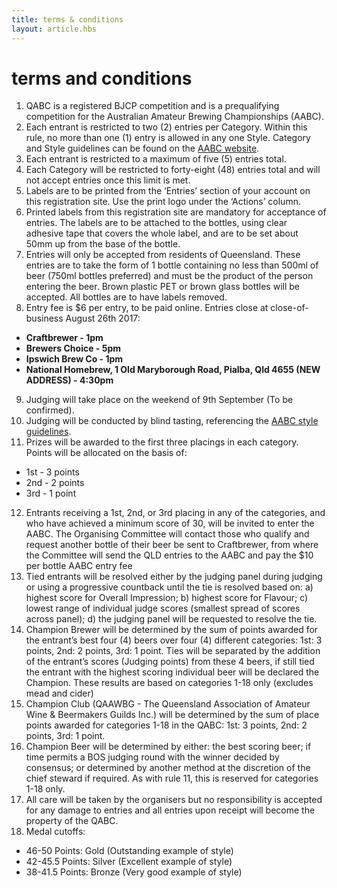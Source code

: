 ```yaml
---
title: terms & conditions
layout: article.hbs
---
```

# terms and conditions

1. QABC is a registered BJCP competition and is a prequalifying competition for the Australian Amateur Brewing Championships (AABC).
2. Each entrant is restricted to two (2) entries per Category. Within this rule, no more
than one (1) entry is allowed in any one Style. Category and Style guidelines can be
found on the [AABC website](http://www.aabc.org.au).
3. Each entrant is restricted to a maximum of five (5) entries total.
4. Each Category will be restricted to forty-eight (48) entries total and will not accept entries once this limit is met.
5. Labels are to be printed from the ‘Entries’ section of your account on this registration site. Use the print logo under the ‘Actions’ column.
6. Printed labels from this registration site are mandatory for acceptance of entries. The labels are to be attached to the bottles, using clear adhesive tape that covers the whole label, and are to be set about 50mm up from the base of the bottle.
7. Entries will only be accepted from residents of Queensland. These entries are to take the form of 1 bottle containing no less than 500ml of beer (750ml bottles preferred) and must be the product of the person entering the beer. Brown plastic PET or brown glass bottles will be accepted. All bottles are to have labels removed.
8. Entry fee is $6 per entry, to be paid online. Entries close at close-of-business August 26th 2017:
 * **Craftbrewer - 1pm**
 * **Brewers Choice - 5pm**
 * **Ipswich Brew Co - 1pm**
 * **National Homebrew, 1 Old Maryborough Road, Pialba, Qld 4655 (NEW ADDRESS) - 4:30pm**
9. Judging will take place on the weekend of 9th September (To be confirmed).
10. Judging will be conducted by blind tasting, referencing the [AABC style guidelines](http://www.aabc.org.au).
11. Prizes will be awarded to the first three placings in each category. Points will be
allocated on the basis of:
 * 1st - 3 points
 * 2nd - 2 points
 * 3rd - 1 point
12. Entrants receiving a 1st, 2nd, or 3rd placing in any of the categories, and who have achieved a minimum score of 30, will be invited to enter the AABC. The Organising Committee will contact those who qualify and request another bottle of their beer be sent to Craftbrewer, from where the Committee will send the QLD entries to the AABC and pay the $10 per bottle AABC entry fee
13. Tied entrants will be resolved either by the judging panel during judging or using a progressive countback until the tie is resolved based on: a) highest score for Overall Impression; b) highest score for Flavour; c) lowest range of individual judge scores (smallest spread of scores across panel); d) the judging panel will be requested to resolve the tie.
14. Champion Brewer will be determined by the sum of points awarded for the entrant’s best four (4) beers over four (4) different categories: 1st: 3 points, 2nd: 2 points, 3rd: 1 point. Ties will be separated by the addition of the entrant’s scores (Judging points) from these 4 beers, if still tied the entrant with the highest scoring individual beer will be declared the Champion. These results are based on categories 1-18 only (excludes mead and cider)
15. Champion Club (QAAWBG - The Queensland Association of Amateur Wine & Beermakers Guilds Inc.) will be determined by the sum of place points awarded for categories 1-18 in the QABC: 1st: 3 points, 2nd: 2 points, 3rd: 1 point.
16. Champion Beer will be determined by either: the best scoring beer; if time permits a BOS judging round with the winner decided by consensus; or determined by another method at the discretion of the chief steward if required. As with rule 11, this is reserved for categories 1-18 only.
17. All care will be taken by the organisers but no responsibility is accepted for any damage to entries and all entries upon receipt will become the property of the QABC.
18. Medal cutoffs:
 * 46-50 Points: Gold (Outstanding example of style)
 * 42-45.5 Points: Silver (Excellent example of style)
 * 38-41.5 Points: Bronze (Very good example of style)
